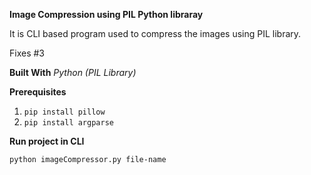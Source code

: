 **Image Compression using PIL Python libraray**

It is CLI based program used to compress the images using PIL library.

Fixes #3

**Built With**
*Python (PIL Library)*

**Prerequisites**
1. `pip install pillow`
2. `pip install argparse`

**Run project in CLI**

`python imageCompressor.py file-name`

